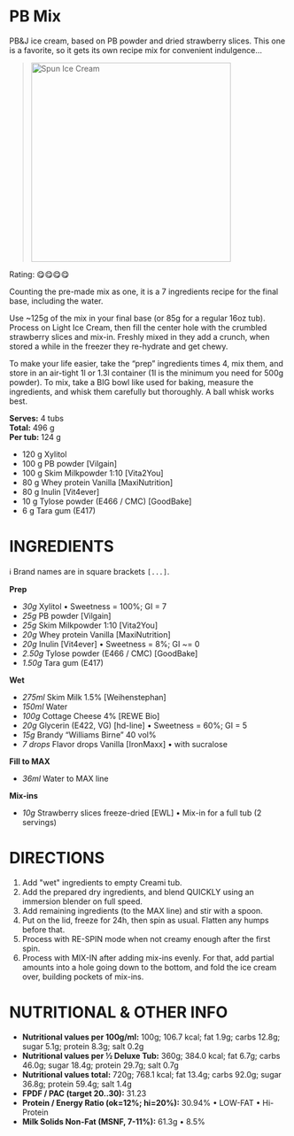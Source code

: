 # PB Mix

PB&J ice cream, based on PB powder and dried strawberry slices.
This one is a favorite, so it gets its own recipe mix for convenient indulgence…

> <img width=360 alt="Spun Ice Cream" src="https://raw.githubusercontent.com/jhermann/ice-creamery/refs/heads/main/recipes/PB%20Mix/PB-Mix_2024-11-12_1.jpg" />
Rating: 😋😋😋😋

Counting the pre-made mix as one, it is a 7 ingredients recipe for the final base, including the water.

Use ~125g of the mix in your final base (or 85g for a regular 16oz tub).
Process on Light Ice Cream, then fill the center hole with the crumbled strawberry slices and mix-in.
Freshly mixed in they add a crunch, when stored a while in the freezer they re-hydrate and get chewy.

To make your life easier, take the “prep” ingredients times 4, mix them,
and store in an air-tight 1l or 1.3l container (1l is the minimum you need for 500g powder).
To mix, take a BIG bowl like used for baking, measure the ingredients,
and whisk them carefully but thoroughly. A ball whisk works best.

**Serves:** 4 tubs          
**Total:** 496 g          
**Per tub:** 124 g          

 * 120 g Xylitol
 * 100 g PB powder [Vilgain]
 * 100 g Skim Milkpowder 1:10 [Vita2You]
 * 80 g Whey protein Vanilla [MaxiNutrition]
 * 80 g Inulin [Vit4ever]
 * 10 g Tylose powder (E466 / CMC) [GoodBake]
 * 6 g Tara gum (E417)

# INGREDIENTS

ℹ️ Brand names are in square brackets `[...]`.

**Prep**

  - _30g_ Xylitol • Sweetness = 100%; GI = 7
  - _25g_ PB powder [Vilgain]
  - _25g_ Skim Milkpowder 1:10 [Vita2You]
  - _20g_ Whey protein Vanilla [MaxiNutrition]
  - _20g_ Inulin [Vit4ever] • Sweetness = 8%; GI ~= 0
  - _2.50g_ Tylose powder (E466 / CMC) [GoodBake]
  - _1.50g_ Tara gum (E417)

**Wet**

  - _275ml_ Skim Milk 1.5% [Weihenstephan]
  - _150ml_ Water
  - _100g_ Cottage Cheese 4% [REWE Bio]
  - _20g_ Glycerin (E422, VG) [hd-line] • Sweetness = 60%; GI = 5
  - _15g_ Brandy “Williams Birne” 40 vol%
  - _7 drops_ Flavor drops Vanilla [IronMaxx] • with sucralose

**Fill to MAX**

  - _36ml_ Water to MAX line

**Mix-ins**

  - _10g_ Strawberry slices freeze-dried [EWL] • Mix-in for a full tub (2 servings)

# DIRECTIONS

 1. Add "wet" ingredients to empty Creami tub.
 1. Add the prepared dry ingredients, and blend QUICKLY using an immersion blender on full speed.
 1. Add remaining ingredients (to the MAX line) and stir with a spoon.
 1. Put on the lid, freeze for 24h, then spin as usual. Flatten any humps before that.
 1. Process with RE-SPIN mode when not creamy enough after the first spin.
 1. Process with MIX-IN after adding mix-ins evenly. For that, add partial amounts into a hole going down to the bottom, and fold the ice cream over, building pockets of mix-ins.

# NUTRITIONAL & OTHER INFO
- **Nutritional values per 100g/ml:** 100g; 106.7 kcal; fat 1.9g; carbs 12.8g; sugar 5.1g; protein 8.3g; salt 0.2g
- **Nutritional values per ½ Deluxe Tub:** 360g; 384.0 kcal; fat 6.7g; carbs 46.0g; sugar 18.4g; protein 29.7g; salt 0.7g
- **Nutritional values total:** 720g; 768.1 kcal; fat 13.4g; carbs 92.0g; sugar 36.8g; protein 59.4g; salt 1.4g
- **FPDF / PAC (target 20..30):** 31.23
- **Protein / Energy Ratio (ok=12%; hi=20%):** 30.94% • LOW-FAT • Hi-Protein
- **Milk Solids Non-Fat (MSNF, 7-11%):** 61.3g • 8.5%
